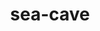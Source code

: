 ---
age: 2020-01-31
id: su-sea-cave
title: sea-cave
thumbnail: ''
tags:
  - vector
  - Illustration
mediaPaths:
  original: sea-cave.png
  thumbnail: sizes/thumbnail/sea-cave.png
---